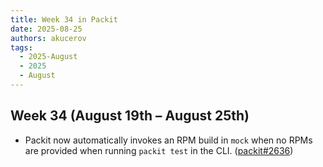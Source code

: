 ```yaml
---
title: Week 34 in Packit
date: 2025-08-25
authors: akucerov
tags:
  - 2025-August
  - 2025
  - August
---
```


## Week 34 (August 19th – August 25th)

- Packit now automatically invokes an RPM build in `mock` when no RPMs are provided when running `packit test` in the CLI. ([packit#2636](https://github.com/packit/packit/pull/2636))
